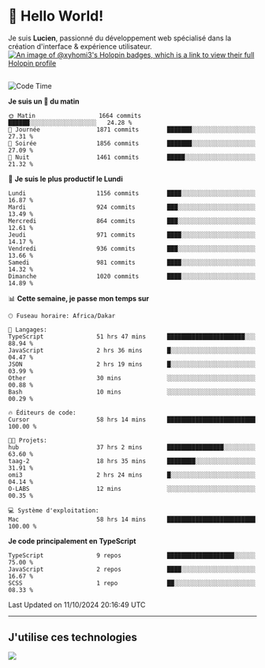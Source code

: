 # 👋 Hello World!

Je suis **Lucien**, passionné du développement web spécialisé dans la création d'interface & expérience utilisateur.
[![An image of @xyhomi3's Holopin badges, which is a link to view their full Holopin profile](https://holopin.me/xyhomi3)](https://holopin.io/@xyhomi3)

##

<!--START_SECTION:waka-->
![Code Time](http://img.shields.io/badge/Code%20Time-2%2C266%20hrs%2016%20mins-blue)

**Je suis un 🐤 du matin** 

```text
🌞 Matin                  1664 commits        ██████░░░░░░░░░░░░░░░░░░░   24.28 % 
🌆 Journée                1871 commits        ███████░░░░░░░░░░░░░░░░░░   27.31 % 
🌃 Soirée                 1856 commits        ███████░░░░░░░░░░░░░░░░░░   27.09 % 
🌙 Nuit                   1461 commits        █████░░░░░░░░░░░░░░░░░░░░   21.32 % 
```
📅 **Je suis le plus productif le Lundi** 

```text
Lundi                    1156 commits        ████░░░░░░░░░░░░░░░░░░░░░   16.87 % 
Mardi                    924 commits         ███░░░░░░░░░░░░░░░░░░░░░░   13.49 % 
Mercredi                 864 commits         ███░░░░░░░░░░░░░░░░░░░░░░   12.61 % 
Jeudi                    971 commits         ████░░░░░░░░░░░░░░░░░░░░░   14.17 % 
Vendredi                 936 commits         ███░░░░░░░░░░░░░░░░░░░░░░   13.66 % 
Samedi                   981 commits         ████░░░░░░░░░░░░░░░░░░░░░   14.32 % 
Dimanche                 1020 commits        ████░░░░░░░░░░░░░░░░░░░░░   14.89 % 
```


📊 **Cette semaine, je passe mon temps sur** 

```text
🕑︎ Fuseau horaire: Africa/Dakar

💬 Langages: 
TypeScript               51 hrs 47 mins      ██████████████████████░░░   88.94 % 
JavaScript               2 hrs 36 mins       █░░░░░░░░░░░░░░░░░░░░░░░░   04.47 % 
JSON                     2 hrs 19 mins       █░░░░░░░░░░░░░░░░░░░░░░░░   03.99 % 
Other                    30 mins             ░░░░░░░░░░░░░░░░░░░░░░░░░   00.88 % 
Bash                     10 mins             ░░░░░░░░░░░░░░░░░░░░░░░░░   00.29 % 

🔥 Éditeurs de code: 
Cursor                   58 hrs 14 mins      █████████████████████████   100.00 % 

🐱‍💻 Projets: 
hub                      37 hrs 2 mins       ████████████████░░░░░░░░░   63.60 % 
taag-2                   18 hrs 35 mins      ████████░░░░░░░░░░░░░░░░░   31.91 % 
omi3                     2 hrs 24 mins       █░░░░░░░░░░░░░░░░░░░░░░░░   04.14 % 
O-LABS                   12 mins             ░░░░░░░░░░░░░░░░░░░░░░░░░   00.35 % 

💻 Système d'exploitation: 
Mac                      58 hrs 14 mins      █████████████████████████   100.00 % 
```

**Je code principalement en TypeScript** 

```text
TypeScript               9 repos             ███████████████████░░░░░░   75.00 % 
JavaScript               2 repos             ████░░░░░░░░░░░░░░░░░░░░░   16.67 % 
SCSS                     1 repo              ██░░░░░░░░░░░░░░░░░░░░░░░   08.33 % 
```




 Last Updated on 11/10/2024 20:16:49 UTC
<!--END_SECTION:waka-->
---

## J'utilise ces technologies

<p align="left">
  <a href="https://skillicons.dev">
    <img src="https://skillicons.dev/icons?i=ts,js,md,scss,tailwind,react,docker,express,astro,vite,nextjs,vercel,figma,ableton" />
  </a>
</p>

